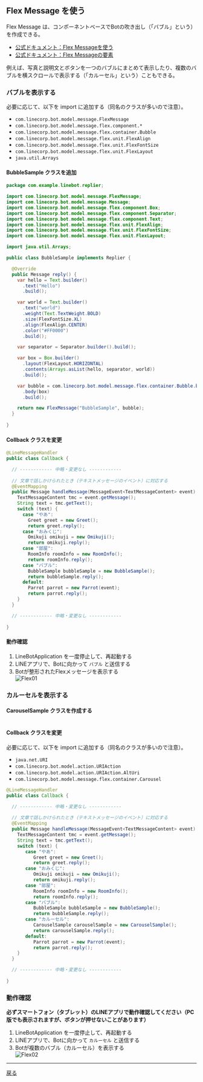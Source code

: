 ## Flex Message を使う

Flex Message は、コンポーネントベースでBotの吹き出し（「バブル」という）を作成できる。

- [公式ドキュメント：Flex Messageを使う](https://developers.line.me/ja/docs/messaging-api/using-flex-messages/)
- [公式ドキュメント：Flex Messageの要素](https://developers.line.me/ja/docs/messaging-api/flex-message-elements/)

例えば、写真と説明文とボタンを一つのバブルにまとめて表示したり、複数のバブルを横スクロールで表示する（「カルーセル」という）こともできる。

### バブルを表示する

必要に応じて、以下を import に追加する（同名のクラスが多いので注意）。

- `com.linecorp.bot.model.message.FlexMessage`
- `com.linecorp.bot.model.message.flex.component.*`
- `com.linecorp.bot.model.message.flex.container.Bubble`
- `com.linecorp.bot.model.message.flex.unit.FlexAlign`
- `com.linecorp.bot.model.message.flex.unit.FlexFontSize`
- `com.linecorp.bot.model.message.flex.unit.FlexLayout`
- `java.util.Arrays`

#### BubbleSample クラスを追加

```java
package com.example.linebot.replier;

import com.linecorp.bot.model.message.FlexMessage;
import com.linecorp.bot.model.message.Message;
import com.linecorp.bot.model.message.flex.component.Box;
import com.linecorp.bot.model.message.flex.component.Separator;
import com.linecorp.bot.model.message.flex.component.Text;
import com.linecorp.bot.model.message.flex.unit.FlexAlign;
import com.linecorp.bot.model.message.flex.unit.FlexFontSize;
import com.linecorp.bot.model.message.flex.unit.FlexLayout;

import java.util.Arrays;

public class BubbleSample implements Replier {

  @Override
  public Message reply() {
    var hello = Text.builder()
      .text("Hello")
      .build();

    var world = Text.builder()
      .text("world")
      .weight(Text.TextWeight.BOLD)
      .size(FlexFontSize.XL)
      .align(FlexAlign.CENTER)
      .color("#FF0000")
      .build();

    var separator = Separator.builder().build();

    var box = Box.builder()
      .layout(FlexLayout.HORIZONTAL)
      .contents(Arrays.asList(hello, separator, world))
      .build();

    var bubble = com.linecorp.bot.model.message.flex.container.Bubble.builder()
      .body(box)
      .build();

    return new FlexMessage("BubbleSample", bubble);
  }
  
}
```

#### Collback クラスを変更

```java
@LineMessageHandler
public class Callback {

  // ------------ 中略・変更なし ------------
  
  // 文章で話しかけられたとき（テキストメッセージのイベント）に対応する
  @EventMapping
  public Message handleMessage(MessageEvent<TextMessageContent> event) {
    TextMessageContent tmc = event.getMessage();
    String text = tmc.getText();
    switch (text) {
      case "やあ":
        Greet greet = new Greet();
        return greet.reply();
      case "おみくじ":
        Omikuji omikuji = new Omikuji();
        return omikuji.reply();
      case "部屋":
        RoomInfo roomInfo = new RoomInfo();
        return roomInfo.reply();
      case "バブル":
        BubbleSample bubbleSample = new BubbleSample();
        return bubbleSample.reply();
      default:
        Parrot parrot = new Parrot(event);
        return parrot.reply();
    }
  }

  // ------------ 中略・変更なし ------------ 
 
}
```

#### 動作確認

1. LineBotApplication を一度停止して、再起動する
2. LINEアプリで、Botに向かって `バブル` と送信する
3. Botが整形されたFlexメッセージを表示する<br>![Flex01](Flex01.png)

### カルーセルを表示する

#### CarouselSample クラスを作成する

```java


```


#### Collback クラスを変更

必要に応じて、以下を import に追加する（同名のクラスが多いので注意）。

- `java.net.URI`
- `com.linecorp.bot.model.action.URIAction`
- `com.linecorp.bot.model.action.URIAction.AltUri`
- `com.linecorp.bot.model.message.flex.container.Carousel`

```java
@LineMessageHandler
public class Callback {

  // ------------ 中略・変更なし ------------
  
  // 文章で話しかけられたとき（テキストメッセージのイベント）に対応する
  @EventMapping
  public Message handleMessage(MessageEvent<TextMessageContent> event) {
    TextMessageContent tmc = event.getMessage();
    String text = tmc.getText();
    switch (text) {
       case "やあ":
          Greet greet = new Greet();
          return greet.reply();
       case "おみくじ":
          Omikuji omikuji = new Omikuji();
          return omikuji.reply();
       case "部屋":
          RoomInfo roomInfo = new RoomInfo();
          return roomInfo.reply();
       case "バブル":
          BubbleSample bubbleSample = new BubbleSample();
          return bubbleSample.reply();
       case "カルーセル":
          CarouselSample carouselSample = new CarouselSample();
          return carouselSample.reply();
       default:
          Parrot parrot = new Parrot(event);
          return parrot.reply();
    }
  }

  // ------------ 中略・変更なし ------------ 
  
}
```

### 動作確認

**必ずスマートフォン（タブレット）のLINEアプリで動作確認してください（PC版でも表示されますが、ボタンが押せないことがあります）**

1. LineBotApplication を一度停止して、再起動する
2. LINEアプリで、Botに向かって `カルーセル` と送信する
3. Botが複数のバブル（カルーセル）を表示する<br>![Flex02](Flex02.png)

-----

[戻る](../README.md)
